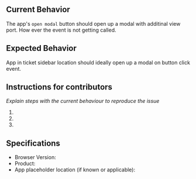 ## Current Behavior

The app's `open modal` button should open up a modal with additinal view port. How ever the event is not getting called.

## Expected Behavior

App in ticket sidebar location should ideally open up a modal on button click event.

## Instructions for contributors

_Explain steps with the current behaviour to reproduce the issue_

1.
2.
3.

## Specifications

- Browser Version:
- Product:
- App placeholder location (if known or applicable):
